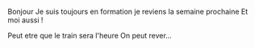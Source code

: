 Bonjour
Je suis toujours en formation
je reviens la semaine prochaine
Et moi aussi !

Peut etre que le train sera l'heure
On peut rever...